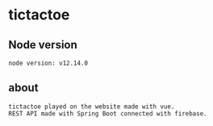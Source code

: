 # tictactoe

## Node version
```
node version: v12.14.0
```

## about
```
tictactoe played on the website made with vue.
REST API made with Spring Boot connected with firebase.
```


